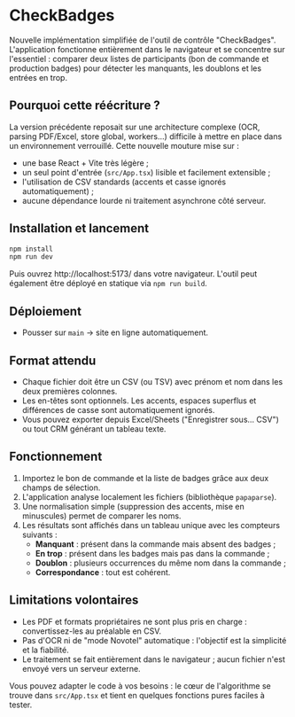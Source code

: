 # CheckBadges

Nouvelle implémentation simplifiée de l'outil de contrôle "CheckBadges". L'application fonctionne entièrement dans le navigateur
et se concentre sur l'essentiel : comparer deux listes de participants (bon de commande et production badges) pour détecter les
manquants, les doublons et les entrées en trop.

## Pourquoi cette réécriture ?

La version précédente reposait sur une architecture complexe (OCR, parsing PDF/Excel, store global, workers…) difficile à mettre
en place dans un environnement verrouillé. Cette nouvelle mouture mise sur :

- une base React + Vite très légère ;
- un seul point d'entrée (`src/App.tsx`) lisible et facilement extensible ;
- l'utilisation de CSV standards (accents et casse ignorés automatiquement) ;
- aucune dépendance lourde ni traitement asynchrone côté serveur.

## Installation et lancement

```bash
npm install
npm run dev
```

Puis ouvrez http://localhost:5173/ dans votre navigateur. L'outil peut également être déployé en statique via `npm run build`.

## Déploiement

- Pousser sur `main` → site en ligne automatiquement.

## Format attendu

- Chaque fichier doit être un CSV (ou TSV) avec prénom et nom dans les deux premières colonnes.
- Les en-têtes sont optionnels. Les accents, espaces superflus et différences de casse sont automatiquement ignorés.
- Vous pouvez exporter depuis Excel/Sheets ("Enregistrer sous… CSV") ou tout CRM générant un tableau texte.

## Fonctionnement

1. Importez le bon de commande et la liste de badges grâce aux deux champs de sélection.
2. L'application analyse localement les fichiers (bibliothèque `papaparse`).
3. Une normalisation simple (suppression des accents, mise en minuscules) permet de comparer les noms.
4. Les résultats sont affichés dans un tableau unique avec les compteurs suivants :
   - **Manquant** : présent dans la commande mais absent des badges ;
   - **En trop** : présent dans les badges mais pas dans la commande ;
   - **Doublon** : plusieurs occurrences du même nom dans la commande ;
   - **Correspondance** : tout est cohérent.

## Limitations volontaires

- Les PDF et formats propriétaires ne sont plus pris en charge : convertissez-les au préalable en CSV.
- Pas d'OCR ni de "mode Novotel" automatique : l'objectif est la simplicité et la fiabilité.
- Le traitement se fait entièrement dans le navigateur ; aucun fichier n'est envoyé vers un serveur externe.

Vous pouvez adapter le code à vos besoins : le cœur de l'algorithme se trouve dans `src/App.tsx` et tient en quelques fonctions
pures faciles à tester.
